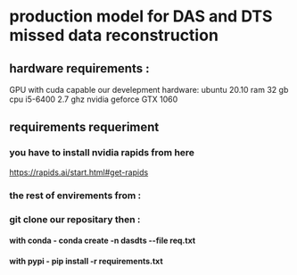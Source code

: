  # production model for DAS and DTS missed data reconstruction 
 ## hardware requirements : 
 GPU with cuda capable 
 our develepment hardware:
 ubuntu 20.10 
 ram 32 gb
 cpu i5-6400 2.7 ghz
 nvidia geforce GTX 1060
 ##  requirements requeriment  
 ### you have to install nvidia rapids from here 
 https://rapids.ai/start.html#get-rapids
 ### the rest of envirements from :
  ### git clone our repositary then :
  #### with conda - conda create -n dasdts --file req.txt
  #### with pypi -  pip install -r requirements.txt 

 
